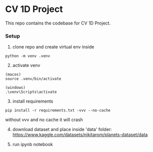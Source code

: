 # CV 1D Project

This repo contains the codebase for CV 1D Project.

### Setup

1. clone repo and create virtual env inside

```console
python -m venv .venv
```

2. activate venv

```console
(macos)
source .venv/bin/activate

(windows)
.\venv\Scripts\activate
```

3. install requirements

```console
pip install -r requirements.txt -vvv --no-cache
```
without vvv and no cache it will crash

4. download dataset and place inside 'data' folder: </br>
   <href>https://www.kaggle.com/datasets/nikitarom/planets-dataset/data</href>

5. run ipynb notebook
